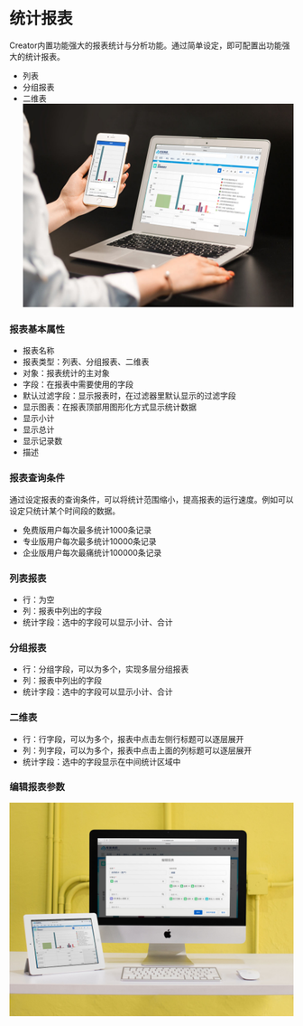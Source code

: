 统计报表
===

Creator内置功能强大的报表统计与分析功能。通过简单设定，即可配置出功能强大的统计报表。
- 列表
- 分组报表
- 二维表
![电脑、手机界面展示](assets/mac_mobile_report.jpg)

### 报表基本属性
- 报表名称
- 报表类型：列表、分组报表、二维表
- 对象：报表统计的主对象
- 字段：在报表中需要使用的字段
- 默认过滤字段：显示报表时，在过滤器里默认显示的过滤字段
- 显示图表：在报表顶部用图形化方式显示统计数据
- 显示小计
- 显示总计
- 显示记录数
- 描述

### 报表查询条件
通过设定报表的查询条件，可以将统计范围缩小，提高报表的运行速度。例如可以设定只统计某个时间段的数据。
- 免费版用户每次最多统计1000条记录
- 专业版用户每次最多统计10000条记录
- 企业版用户每次最痛统计100000条记录

### 列表报表
- 行：为空
- 列：报表中列出的字段
- 统计字段：选中的字段可以显示小计、合计

### 分组报表
- 行：分组字段，可以为多个，实现多层分组报表
- 列：报表中列出的字段
- 统计字段：选中的字段可以显示小计、合计

### 二维表
- 行：行字段，可以为多个，报表中点击左侧行标题可以逐层展开
- 列：列字段，可以为多个，报表中点击上面的列标题可以逐层展开
- 统计字段：选中的字段显示在中间统计区域中

### 编辑报表参数
![电脑、手机界面展示](assets/mac_ipad_report.jpg)
